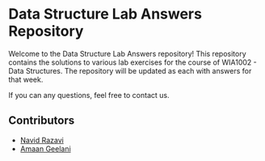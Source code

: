 # Data Structure Lab Answers Repository

Welcome to the Data Structure Lab Answers repository! This repository contains the solutions to various lab exercises for the course of WIA1002 - Data Structures. 
The repository will be updated as each with answers for that week.

If you can any questions, feel free to contact us.

## Contributors
- [Navid Razavi](https://github.com/Navi-d/) 
- [Amaan Geelani](https://github.com/isyedamaan)

